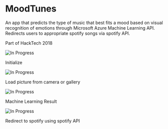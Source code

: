 # MoodTunes
An app that predicts the type of music that best fits a mood based on visual recognition of emotions through Microsoft Azure Machine Learning API. Redirects users to appropriate spotify songs via spotify API.

Part of HackTech 2018



![In Progress](https://github.com/HSQ8/MoodTunes/raw/master/1.PNG)


Initialize

![In Progress](https://github.com/HSQ8/MoodTunes/raw/master/2.PNG)


Load picture from camera or gallery

![In Progress](https://github.com/HSQ8/MoodTunes/raw/master/3.PNG)


Machine Learning Result

![In Progress](https://github.com/HSQ8/MoodTunes/raw/master/4.PNG)


Redirect to spotify using spotify API
